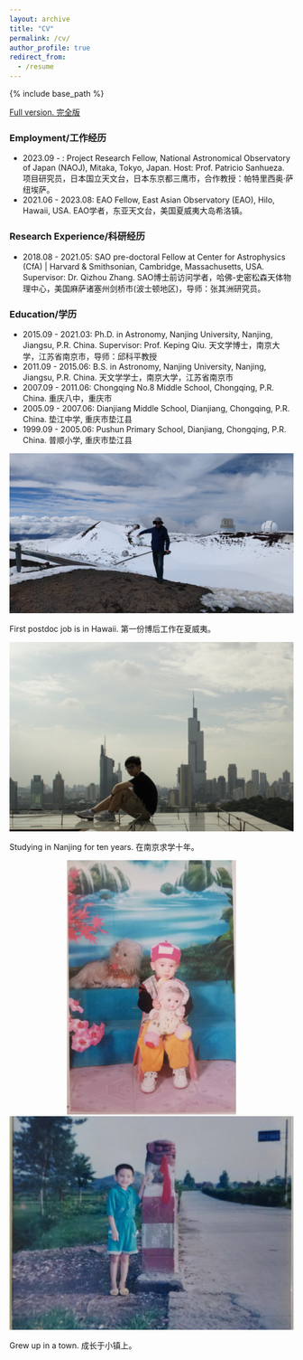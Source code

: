 ```yaml
---
layout: archive
title: "CV"
permalink: /cv/
author_profile: true
redirect_from:
  - /resume
---
```


{% include base_path %}

[Full version. 完全版](/files/Liu_Junhao_CV.pdf)

### Employment/工作经历
* 2023.09 - : Project Research Fellow, National Astronomical Observatory of Japan (NAOJ), Mitaka, Tokyo, Japan. Host: Prof. Patricio Sanhueza. 项目研究员，日本国立天文台，日本东京都三鹰市，合作教授：帕特里西奥·萨纽埃萨。
* 2021.06 - 2023.08: EAO Fellow, East Asian Observatory (EAO), Hilo, Hawaii, USA. EAO学者，东亚天文台，美国夏威夷大岛希洛镇。

### Research Experience/科研经历
* 2018.08 - 2021.05: SAO pre-doctoral Fellow at Center for Astrophysics (CfA) \| Harvard & Smithsonian, Cambridge, Massachusetts, USA. Supervisor: Dr. Qizhou Zhang. SAO博士前访问学者，哈佛-史密松森天体物理中心，美国麻萨诸塞州剑桥市(波士顿地区)，导师：张其洲研究员。

### Education/学历
* 2015.09 - 2021.03: Ph.D. in Astronomy, Nanjing University, Nanjing, Jiangsu, P.R. China. Supervisor: Prof. Keping Qiu. 天文学博士，南京大学，江苏省南京市，导师：邱科平教授
* 2011.09 - 2015.06: B.S. in Astronomy, Nanjing University, Nanjing, Jiangsu, P.R. China. 天文学学士，南京大学，江苏省南京市
* 2007.09 - 2011.06: Chongqing No.8 Middle School, Chongqing, P.R. China. 重庆八中，重庆市
* 2005.09 - 2007.06: Dianjiang Middle School, Dianjiang, Chongqing, P.R. China. 垫江中学, 重庆市垫江县
* 1999.09 - 2005.06: Pushun Primary School, Dianjiang, Chongqing, P.R. China. 普顺小学, 重庆市垫江县

<p align="center">
  <img src="/images/junhao_hawaii.jpg?raw=true" alt="Photo" style="width: 800px;"/> 
</p>
First postdoc job is in Hawaii. 第一份博后工作在夏威夷。

<p align="center">
  <img src="/images/junhao_nanjing.jpg?raw=true" alt="Photo" style="width: 800px;"/> 
</p>
Studying in Nanjing for ten years. 在南京求学十年。

<p align="center">
  <img src="/images/junhao_cq.jpeg?raw=true" alt="Photo" style="width: 300px;"/> 
  <img src="/images/junhao_cq2.jpeg?raw=true" alt="Photo" style="width: 600px;"/> 
</p>
Grew up in a town. 成长于小镇上。
